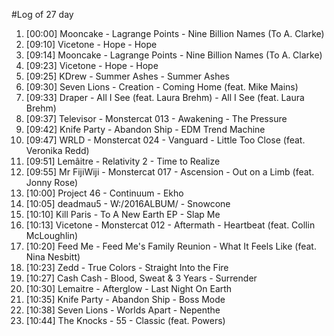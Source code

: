 #Log of 27 day

1. [00:00] Mooncake - Lagrange Points - Nine Billion Names (To A. Clarke)
1. [09:10] Vicetone - Hope - Hope
1. [09:14] Mooncake - Lagrange Points - Nine Billion Names (To A. Clarke)
1. [09:23] Vicetone - Hope - Hope
1. [09:25] KDrew - Summer Ashes - Summer Ashes
1. [09:30] Seven Lions - Creation - Coming Home (feat. Mike Mains)
1. [09:33] Draper - All I See (feat. Laura Brehm) - All I See (feat. Laura Brehm)
1. [09:37] Televisor - Monstercat 013 - Awakening - The Pressure
1. [09:42] Knife Party - Abandon Ship - EDM Trend Machine
1. [09:47] WRLD - Monstercat 024 - Vanguard - Little Too Close (feat. Veronika Redd)
1. [09:51] Lemâitre - Relativity 2 - Time to Realize
1. [09:55] Mr FijiWiji - Monstercat 017 - Ascension - Out on a Limb (feat. Jonny Rose)
1. [10:00] Project 46 - Continuum - Ekho
1. [10:05] deadmau5 - W:/2016ALBUM/ - Snowcone
1. [10:10] Kill Paris - To A New Earth EP - Slap Me
1. [10:13] Vicetone - Monstercat 012 - Aftermath - Heartbeat (feat. Collin McLoughlin)
1. [10:20] Feed Me - Feed Me's Family Reunion - What It Feels Like (feat. Nina Nesbitt)
1. [10:23] Zedd - True Colors - Straight Into the Fire
1. [10:27] Cash Cash - Blood, Sweat & 3 Years - Surrender
1. [10:30] Lemaitre - Afterglow - Last Night On Earth
1. [10:35] Knife Party - Abandon Ship - Boss Mode
1. [10:38] Seven Lions - Worlds Apart - Nepenthe
1. [10:44] The Knocks - 55 - Classic (feat. Powers)
